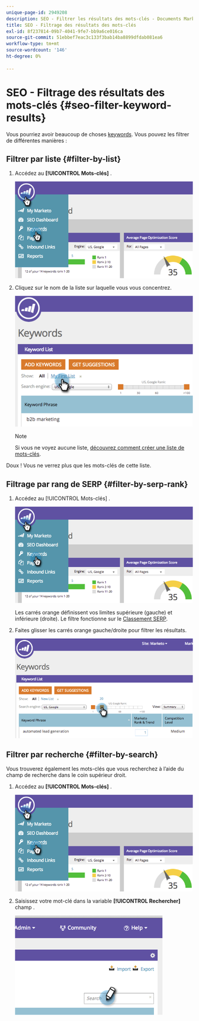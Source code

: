 ```yaml
---
unique-page-id: 2949208
description: SEO - Filtrer les résultats des mots-clés - Documents Marketo - Documentation du produit
title: SEO - Filtrage des résultats des mots-clés
exl-id: 8f237814-09b7-4041-9fe7-bb9a6ce016ca
source-git-commit: 51ebbef7eac3c133f3bab14ba8899dfdab081ea6
workflow-type: tm+mt
source-wordcount: '146'
ht-degree: 0%

---
```


# SEO - Filtrage des résultats des mots-clés {#seo-filter-keyword-results}

Vous pourriez avoir beaucoup de choses [keywords](/help/marketo/product-docs/additional-apps/seo/keywords/seo-understanding-keywords.md). Vous pouvez les filtrer de différentes manières :

## Filtrer par liste {#filter-by-list}

1. Accédez au **[!UICONTROL Mots-clés]** .

   ![](assets/image2014-9-18-11-3a55-3a8.png)

1. Cliquez sur le nom de la liste sur laquelle vous vous concentrez.

   ![](assets/image2014-9-18-11-3a55-3a32.png)

   >[!NOTE]
   >
   >Si vous ne voyez aucune liste, [découvrez comment créer une liste de mots-clés](/help/marketo/product-docs/additional-apps/seo/understanding-seo/seo-managing-lists.md).

Doux ! Vous ne verrez plus que les mots-clés de cette liste.

## Filtrage par rang de SERP {#filter-by-serp-rank}

1. Accédez au [!UICONTROL Mots-clés] .

   ![](assets/image2014-9-18-12-3a0-3a10.png)

   Les carrés orange définissent vos limites supérieure (gauche) et inférieure (droite). Le filtre fonctionne sur le [Classement SERP](/help/marketo/product-docs/additional-apps/seo/understanding-seo/understanding-search-engine-optimization.md).

1. Faites glisser les carrés orange gauche/droite pour filtrer les résultats.

   ![](assets/image2014-9-18-12-3a0-3a15.png)

## Filtrer par recherche {#filter-by-search}

Vous trouverez également les mots-clés que vous recherchez à l’aide du champ de recherche dans le coin supérieur droit.

1. Accédez au **[!UICONTROL Mots-clés]** .

   ![](assets/image2014-9-18-12-3a0-3a50.png)

1. Saisissez votre mot-clé dans la variable **[!UICONTROL Rechercher]** champ .

   ![](assets/image2014-9-18-12-3a1-3a7.png)
